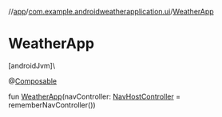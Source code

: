 //[app](../../index.md)/[com.example.androidweatherapplication.ui](index.md)/[WeatherApp](-weather-app.md)

# WeatherApp

[androidJvm]\

@[Composable](https://developer.android.com/reference/kotlin/androidx/compose/runtime/Composable.html)

fun [WeatherApp](-weather-app.md)(navController: [NavHostController](https://developer.android.com/reference/kotlin/androidx/navigation/NavHostController.html) = rememberNavController())
